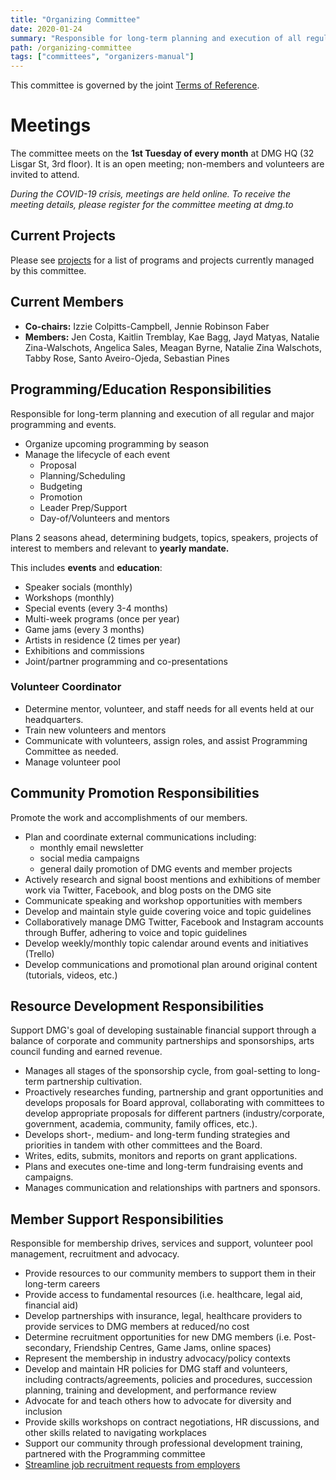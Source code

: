 ```yaml
---
title: "Organizing Committee"
date: 2020-01-24
summary: "Responsible for long-term planning and execution of all regular and major programming, events and fundraising."
path: /organizing-committee
tags: ["committees", "organizers-manual"]
---
```


This committee is governed by the joint [Terms of Reference](/manual/joint-terms-of-reference).

# Meetings

The committee meets on the **1st Tuesday of every month** at DMG HQ (32 Lisgar St, 3rd floor). It is an open meeting; non-members and volunteers are invited to attend.

_During the COVID-19 crisis, meetings are held online. To receive the meeting details, please register for the committee meeting at dmg.to_

## Current Projects

Please see [projects](/projects) for a list of programs and projects currently managed by this committee.

## Current Members

- **Co-chairs:** Izzie Colpitts-Campbell, Jennie Robinson Faber
- **Members:** Jen Costa, Kaitlin Tremblay, Kae Bagg, Jayd Matyas, Natalie Zina-Walschots, Angelica Sales, Meagan Byrne, Natalie Zina Walschots, Tabby Rose, Santo Aveiro-Ojeda, Sebastian Pines

## Programming/Education Responsibilities

Responsible for long-term planning and execution of all regular and major programming and events.

- Organize upcoming programming by season
- Manage the lifecycle of each event
  - Proposal
  - Planning/Scheduling
  - Budgeting
  - Promotion
  - Leader Prep/Support
  - Day-of/Volunteers and mentors

Plans 2 seasons ahead, determining budgets, topics, speakers, projects of interest to members and relevant to **yearly mandate.**

This includes **events** and **education**:

- Speaker socials (monthly)
- Workshops (monthly)
- Special events (every 3-4 months)
- Multi-week programs (once per year)
- Game jams (every 3 months)
- Artists in residence (2 times per year)
- Exhibitions and commissions
- Joint/partner programming and co-presentations

### Volunteer Coordinator

- Determine mentor, volunteer, and staff needs for all events held at our
  headquarters.
- Train new volunteers and mentors
- Communicate with volunteers, assign roles, and assist Programming Committee as needed.
- Manage volunteer pool

## Community Promotion Responsibilities

Promote the work and accomplishments of our members.

- Plan and coordinate external communications including:
  - monthly email newsletter
  - social media campaigns
  - general daily promotion of DMG events and member projects
- Actively research and signal boost mentions and exhibitions of member work via Twitter, Facebook, and blog posts on the DMG site
- Communicate speaking and workshop opportunities with members
- Develop and maintain style guide covering voice and topic guidelines
- Collaboratively manage DMG Twitter, Facebook and Instagram accounts through
  Buffer, adhering to voice and topic guidelines
- Develop weekly/monthly topic calendar around events and initiatives (Trello)
- Develop communications and promotional plan around
  original content (tutorials, videos, etc.)

## Resource Development Responsibilities

Support DMG's goal of developing sustainable financial support through a balance of corporate and community partnerships and sponsorships, arts council funding and earned revenue.

- Manages all stages of the sponsorship cycle, from goal-setting to long-term partnership cultivation.
- Proactively researches funding, partnership and grant opportunities and develops proposals for Board approval, collaborating with committees to develop appropriate proposals for different partners (industry/corporate, government, academia, community, family offices, etc.).
- Develops short-, medium- and long-term funding strategies and priorities in tandem with other committees and the Board.
- Writes, edits, submits, monitors and reports on grant applications.
- Plans and executes one-time and long-term fundraising events and campaigns.
- Manages communication and relationships with partners and sponsors.

## Member Support Responsibilities

Responsible for membership drives, services and support, volunteer pool management, recruitment and advocacy.

- Provide resources to our community members to support them in their long-term careers
- Provide access to fundamental resources (i.e. healthcare, legal aid, financial aid)
- Develop partnerships with insurance, legal, healthcare providers to provide services to DMG members at reduced/no cost
- Determine recruitment opportunities for new DMG members (i.e. Post-secondary, Friendship Centres, Game Jams, online spaces)
- Represent the membership in industry advocacy/policy contexts
- Develop and maintain HR policies for DMG staff and volunteers, including contracts/agreements, policies and procedures, succession planning, training and development, and performance review
- Advocate for and teach others how to advocate for diversity and inclusion
- Provide skills workshops on contract negotiations, HR discussions, and other skills related to navigating workplaces
- Support our community through professional development training, partnered with the Programming committee
- [Streamline job recruitment requests from employers](https://dmg.to/jobs/)
